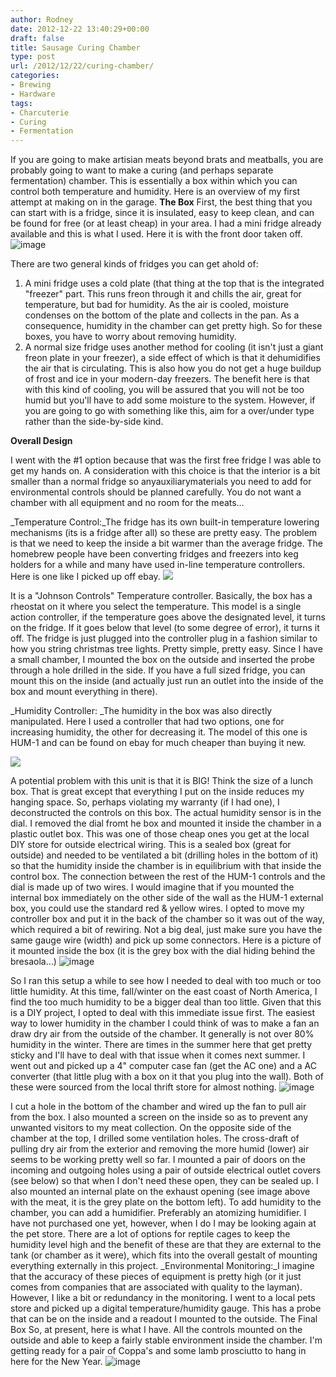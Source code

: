 ```yaml
---
author: Rodney
date: 2012-12-22 13:40:29+00:00
draft: false
title: Sausage Curing Chamber
type: post
url: /2012/12/22/curing-chamber/
categories:
- Brewing
- Hardware
tags:
- Charcuterie
- Curing
- Fermentation
---
```


If you are going to make artisian meats beyond brats and meatballs, you are probably going to want to make a curing (and perhaps separate fermentation) chamber. This is essentially a box within which you can control both temperature and humidity. Here is an overview of my first attempt at making on in the garage.
**The Box**
First, the best thing that you can start with is a fridge, since it is insulated, easy to keep clean, and can be found for free (or at least cheap) in your area. I had a mini fridge already available and this is what I used. Here it is with the front door taken off.
![image](http://media.tumblr.com/1f9a92cdce04ce0c3a649a45aacd51dc/tumblr_inline_mffmf22FOE1ragrro.jpg)

There are two general kinds of fridges you can get ahold of:
  1. A mini fridge uses a cold plate (that thing at the top that is the integrated "freezer" part. This runs freon through it and chills the air, great for temperature, but bad for humidity. As the air is cooled, moisture condenses on the bottom of the plate and collects in the pan. As a consequence, humidity in the chamber can get pretty high. So for these boxes, you have to worry about removing humidity.
  2. A normal size fridge uses another method for cooling (it isn't just a giant freon plate in your freezer), a side effect of which is that it dehumidifies the air that is circulating. This is also how you do not get a huge buildup of frost and ice in your modern-day freezers. The benefit here is that with this kind of cooling, you will be assured that you will not be too humid but you'll have to add some moisture to the system. However, if you are going to go with something like this, aim for a over/under type rather than the side-by-side kind.

**Overall Design**


I went with the #1 option because that was the first free fridge I was able to get my hands on. A consideration with this choice is that the interior is a bit smaller than a normal fridge so anyauxiliarymaterials you need to add for environmental controls should be planned carefully. You do not want a chamber with all equipment and no room for the meats…


_Temperature Control:_The fridge has its own built-in temperature lowering mechanisms (its is a fridge after all) so these are pretty easy. The problem is that we need to keep the inside a bit warmer than the average fridge. The homebrew people have been converting fridges and freezers into keg holders for a while and many have used in-line temperature controllers. Here is one like I picked up off ebay.
![](http://media.tumblr.com/8e1ffbef34e8b42d0f201629ebcd53bc/tumblr_inline_mffno12uSV1ragrro.jpg)

It is a "Johnson Controls" Temperature controller. Basically, the box has a rheostat on it where you select the temperature. This model is a single action controller, if the temperature goes above the designated level, it turns on the fridge. If it goes below that level (to some degree of error), it turns it off. The fridge is just plugged into the controller plug in a fashion similar to how you string christmas tree lights. Pretty simple, pretty easy. Since I have a small chamber, I mounted the box on the outside and inserted the probe through a hole drilled in the side. If you have a full sized fridge, you can mount this on the inside (and actually just run an outlet into the inside of the box and mount everything in there).

_Humidity Controller: _The humidity in the box was also directly manipulated. Here I used a controller that had two options, one for increasing humidity, the other for decreasing it. The model of this one is HUM-1 and can be found on ebay for much cheaper than buying it new. 

![](http://media.tumblr.com/195f76a30f521e6eedd9225d12274d6d/tumblr_inline_mffodltHgn1ragrro.png)

A potential problem with this unit is that it is BIG! Think the size of a lunch box. That is great except that everything I put on the inside reduces my hanging space. So, perhaps violating my warranty (if I had one), I deconstructed the controls on this box. The actual humidity sensor is in the dial. I removed the dial fromt he box and mounted it inside the chamber in a plastic outlet box. This was one of those cheap ones you get at the local DIY store for outside electrical wiring. This is a sealed box (great for outside) and needed to be ventilated a bit (drilling holes in the bottom of it) so that the humidity inside the chamber is in equilibrium with that inside the control box. The connection between the rest of the HUM-1 controls and the dial is made up of two wires. I would imagine that if you mounted the internal box immediately on the other side of the wall as the HUM-1 external box, you could use the standard red & yellow wires. I opted to move my controller box and put it in the back of the chamber so it was out of the way, which required a bit of rewiring. Not a big deal, just make sure you have the same gauge wire (width) and pick up some connectors. Here is a picture of it mounted inside the box (it is the grey box with the dial hiding behind the bresaola…)
![image](http://media.tumblr.com/cf3cf7a8cccb73175654268aaf6c961a/tumblr_inline_mffmjrSIy11ragrro.jpg)

So I ran this setup a while to see how I needed to deal with too much or too little humidity. At this time, fall/winter on the east coast of North America, I find the too much humidity to be a bigger deal than too little.  Given that this is a DIY project, I opted to deal with this immediate issue first. The easiest way to lower humidity in the chamber I could think of was to make a fan an draw dry air from the outside of the chamber. It generally is not over 80% humidity in the winter. There are times in the summer here that get pretty sticky and I'll have to deal with that issue when it comes next summer. I went out and picked up a 4" computer case fan (get the AC one) and a AC converter (that little plug with a box on it that you plug into the wall). Both of these were sourced from the local thrift store for almost nothing. 
![image](http://media.tumblr.com/ad0165a111489ca2fa95eeba6bac9b6b/tumblr_inline_mffmgh3WA71ragrro.jpg)

I cut a hole in the bottom of the chamber and wired up the fan to pull air from the box. I also mounted a screen on the inside so as to prevent any unwanted visitors to my meat collection. On the opposite side of the chamber at the top, I drilled some ventilation holes. The cross-draft of pulling dry air from the exterior and removing the more humid (lower) air seems to be working pretty well so far. I mounted a pair of doors on the incoming and outgoing holes using a pair of outside electrical outlet covers (see below) so that when I don't need these open, they can be sealed up. I also mounted an internal plate on the exhaust opening (see image above with the meat, it is the grey plate on the bottom left).
To add humidity to the chamber, you can add a humidifier. Preferably an atomizing humidifier. I have not purchased one yet, however, when I do I may be looking again at the pet store. There are a lot of options for reptile cages to keep the humidity level high and the benefit of these are that they are external to the tank (or chamber as it were), which fits into the overall gestalt of mounting everything externally in this project.
_Environmental Monitoring:_I imagine that the accuracy of these pieces of equipment is pretty high (or it just comes from companies that are associated with quality to the layman). However, I like a bit or redundancy in the monitoring. I went to a local pets store and picked up a digital temperature/humidity gauge. This has a probe that can be on the inside and a readout I mounted to the outside.
The Final Box
So, at present, here is what I have. All the controls mounted on the outside and able to keep a fairly stable environment inside the chamber. I'm getting ready for a pair of Coppa's and some lamb prosciutto to hang in here for the New Year.
![image](http://media.tumblr.com/bc0a568dffab4cd88895fac4284f0bfe/tumblr_inline_mffmiszh8y1ragrro.jpg)

